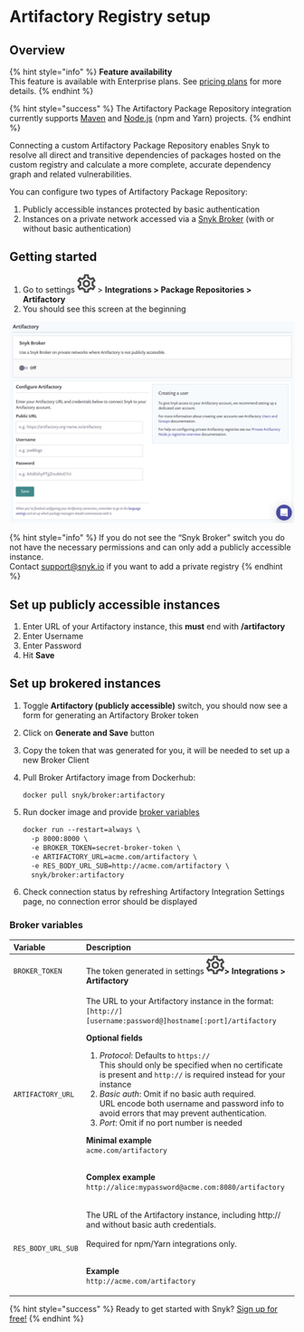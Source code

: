 # Artifactory Registry setup

## **Overview**

{% hint style="info" %}
**Feature availability**  
This feature is available with Enterprise plans. See [pricing plans](https://snyk.io/plans/) for more details.
{% endhint %}

{% hint style="success" %}
The Artifactory Package Repository integration currently supports [Maven](../../snyk-open-source/language-and-package-manager-support/snyk-for-java-gradle-maven.md) and [Node.js](../../snyk-open-source/language-and-package-manager-support/snyk-for-javascript.md) \(npm and Yarn\) projects.
{% endhint %}

Connecting a custom Artifactory Package Repository enables Snyk to resolve all direct and transitive dependencies of packages hosted on the custom registry and calculate a more complete, accurate dependency graph and related vulnerabilities.

You can configure two types of Artifactory Package Repository:

1. Publicly accessible instances protected by basic authentication
2. Instances on a private network accessed via a [Snyk Broker](../snyk-broker/broker-introduction.md) \(with or without basic authentication\)

## Getting started

1. Go to settings ![](../../.gitbook/assets/cog_icon.png) &gt; **Integrations &gt; Package Repositories &gt; Artifactory** 
2. You should see this screen at the beginning

![](../../.gitbook/assets/screenshot_2020-04-17_at_14.38.12.png)

{% hint style="info" %}
If you do not see the “Snyk Broker” switch you do not have the necessary permissions and can only add a publicly accessible instance.  
Contact [support@snyk.io](mailto:support@snyk.io) if you want to add a private registry
{% endhint %}

## Set up publicly accessible instances

1. Enter URL of your Artifactory instance, this **must** end with **/artifactory**
2. Enter Username
3. Enter Password
4. Hit **Save**

## Set up brokered instances

1. Toggle **Artifactory \(publicly accessible\)** switch, you should now see a form for generating an Artifactory Broker token
2. Click on **Generate and Save** button 
3. Copy the token that was generated for you, it will be needed to set up a new Broker Client 
4. Pull Broker Artifactory image from Dockerhub:

   ```text
   docker pull snyk/broker:artifactory
   ```

5. Run docker image and provide [broker variables](artifactory-registry-setup.md#broker-variables)

   ```text
   docker run --restart=always \
     -p 8000:8000 \
     -e BROKER_TOKEN=secret-broker-token \
     -e ARTIFACTORY_URL=acme.com/artifactory \
     -e RES_BODY_URL_SUB=http://acme.com/artifactory \ 
     snyk/broker:artifactory
   ```

6. Check connection status by refreshing Artifactory Integration Settings page, no connection error should be displayed

### Broker variables

<table>
  <thead>
    <tr>
      <th style="text-align:left">Variable</th>
      <th style="text-align:left">Description</th>
    </tr>
  </thead>
  <tbody>
    <tr>
      <td style="text-align:left"><code>BROKER_TOKEN</code>
      </td>
      <td style="text-align:left">The token generated in settings
        <img src="../../.gitbook/assets/cog_icon.png"
        alt/><b>&gt; Integrations &gt; Artifactory</b>
      </td>
    </tr>
    <tr>
      <td style="text-align:left"><code>ARTIFACTORY_URL</code>
      </td>
      <td style="text-align:left">
        <p>The URL to your Artifactory instance in the format:
          <br /><code>[http://][username:password@]hostname[:port]/artifactory</code>
        </p>
        <p></p>
        <p><b>Optional fields</b>
        </p>
        <ol>
          <li><em>Protocol</em>: Defaults to <code>https://</code> 
            <br />This should only be specified when no certificate is present and <code>http://</code> is
            required instead for your instance</li>
          <li><em>Basic auth</em>: Omit if no basic auth required.
            <br />URL encode both username and password info to avoid errors that may prevent
            authentication.</li>
          <li><em>Port</em>: Omit if no port number is needed</li>
        </ol>
        <p><b>Minimal example<br /></b><code>acme.com/artifactory</code>
        </p>
        <p><b><br />Complex example<br /></b><code>http://alice:mypassword@acme.com:8080/artifactory</code>
        </p>
      </td>
    </tr>
    <tr>
      <td style="text-align:left"><code>RES_BODY_URL_SUB</code>
      </td>
      <td style="text-align:left">
        <p>The URL of the Artifactory instance, including http:// and without basic
          auth credentials.
          <br />
          <br />Required for npm/Yarn integrations only.</p>
        <p><b><br />Example</b> 
          <br /><code>http://acme.com/artifactory</code>
        </p>
      </td>
    </tr>
  </tbody>
</table>

{% hint style="success" %}
Ready to get started with Snyk? [Sign up for free!](https://snyk.io/login?cta=sign-up&loc=footer&page=support_docs_page)
{% endhint %}

